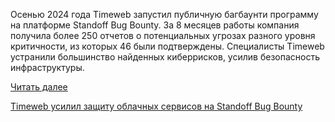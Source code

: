<!--2025-08-27 11:25:25-->
<div class="yb">
  <div class="rss habr"><p>Осенью 2024 года Timeweb запустил публичную багбаунти программу на платформе Standoff Bug Bounty. За 8 месяцев работы компания получила более 250 отчетов о потенциальных угрозах разного уровня критичности, из которых 46 были подтверждены. Специалисты Timeweb устранили большинство найденных киберрисков, усилив безопасность инфраструктуры.</p> <a href="https://habr.com/ru/articles/941260/#habracut">Читать далее</a> <p class="titl"><a href="https://habr.com/ru/companies/pt/news/941260/?utm_source=habrahabr&utm_medium=rss&utm_campaign=941260">Timeweb усилил защиту облачных сервисов на Standoff Bug Bounty</a></p></div>
</div>
